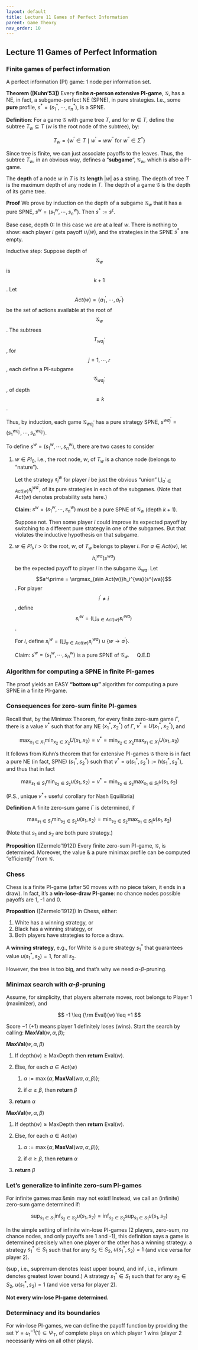 ```yaml
---
layout: default
title: Lecture 11 Games of Perfect Information
parent: Game Theory
nav_order: 10
---
```


## Lecture 11 Games of Perfect Information

### Finite games of perfect information

A perfect information (PI) game: 1 node per information set.

**Theorem ([Kuhn’53])** Every **finite $n$-person extensive PI-game**, $\mathcal{G}$, has a NE, in fact, a subgame-perfect NE (SPNE), in pure strategies. I.e., some **pure** profile, $s^\ast = (s_1^\ast, \cdots, s^\ast_n)$, is a SPNE.

**Definition**: For a game $\mathcal{G}$ with game tree $T$, and for $w\in T$, define the subtree $T_w \subseteq T$ ($w$ is the root node of the subtree), by: 

$$
T_w=\lbrace w^{\prime} \in T \mid w^{\prime}=w w^{\prime \prime} \text { for } w^{\prime \prime} \in \Sigma^\ast \rbrace
$$

Since tree is finite, we can just associate payoffs to the leaves. Thus, the subtree $T_w$, in an obvious way, defines a “**subgame**”, $\mathcal{G}_w$, which is also a PI-game.

The **depth** of a node $w$ in $T$ is its **length** $\lvert w \rvert$  as a string. The depth of tree $T$ is the maximum depth of any node in $T$. The depth of a game $\mathcal{G}$ is the depth of its game tree.

**Proof** We prove by induction on the depth of a subgame $\mathcal G_w$ that it has a pure SPNE, $s^w = (s_1^w, \cdots, s_n^w)$. Then $s^\ast:=s^{\epsilon}$.

Base case, depth 0: In this case we are at a leaf $w$. There is nothing to show: each player $i$ gets payoff $u_i(w)$, and the strategies in the SPNE $s^\ast$ are empty.

Inductive step: Suppose depth of $$\mathcal{G}_w$$ is $$k + 1$$. Let $$Act(w) = \lbrace a^\prime_1, \cdots, a^\prime_r\rbrace$$ be the set of actions available at the root of $$\mathcal{G}_w$$. The subtrees $$T_{wa_j^\prime}$$, for $$j = 1, \cdots, r$$, each define a PI-subgame $$\mathcal{G}_{wa_j^\prime}$$, of depth $$\leq k$$.

Thus, by induction, each game $\mathcal{G}_{wa_j^\prime}$ has a pure strategy SPNE, $s^{wa^\prime_j} = (s_1^{wa_j^\prime}, \cdots, s_n^{wa_j^\prime})$.

To define $s^w = (s_1^w, \cdots, s^w_n)$, there are two cases to consider

1. $w \in Pl_0$, i.e., the root node, $w$, of $T_w$ is a chance node (belongs to “nature”).
    
    Let the strategy $s_i^w$ for player $i$ be just the obvious “union” $\bigcup_{a^\prime\in Act(w)}s_i^{wa^\prime}$, of its pure strategies in each of the subgames. (Note that $Act(w)$ denotes probability sets here.)
    
    **Claim**: $s^w = (s_1^w, \cdots, s_n^w)$ must be a pure SPNE of $\mathcal{G}_w$ (depth $k + 1$). 
    
    Suppose not. Then some player $i$ could improve its expected payoff by switching to a different pure strategy in one of the subgames. But that violates the inductive hypothesis on that subgame. 
    
2. $w \in Pl_i, i > 0$: the root, $w$, of $T_w$ belongs to player $i$. For $a \in Act(w)$, let $$h_i^{wa}(s^{wa})$$ be the expected payoff to player $i$ in the subgame $\mathcal{G}_{wa}$. Let $$a^\prime = \argmax_{a\in Act(w)}h_i^{wa}(s^{wa})$$. For player $$i^\prime \neq i$$, define $$s_{i^\prime}^w = (\bigcup_{a\in Act(w)}s_{i^\prime}^{wa})$$.
    
    For $i$, define $s_i^{w} = (\bigcup_{a\in Act(w)}s_i^{wa}) \cup \{w\to a^\prime\}$. 
    
    Claim: $s^w = (s_1^w, \cdots, s_n^w)$ is a pure SPNE of $\mathcal{G}_w$. $\quad \text{Q.E.D}$ 
    

### Algorithm for computing a SPNE in finite PI-games

The proof yields an EASY **“bottom up”** algorithm for computing a pure SPNE in a finite PI-game.

### Consequences for zero-sum finite PI-games

Recall that, by the Minimax Theorem, for every finite zero-sum game $\Gamma$, there is a value $v^\ast$ such that for any NE $(x^\ast_1, x^\ast_2)$ of $\Gamma$, $v^\ast = U(x_1^\ast, x_2^\ast)$, and 

$$
\max _{x_1 \in X_1} \min _{x_2 \in X_2} U\left(x_1, x_2\right)=v^*=\min _{x_2 \in X_2} \max _{x_1 \in X_1} U\left(x_1, x_2\right)
$$

It follows from Kuhn’s theorem that for extensive PI-games $\mathcal{G}$ there is in fact a pure NE (in fact, SPNE) $(s^\ast_1, s^\ast_2)$ such that $v^\ast = u(s^\ast_1, s^\ast_2):= h(s^\ast_1, s^\ast_2)$, and thus that in fact

$$
\max_{s_1\in S_1}\min_{s_2\in S_2}u(s_1, s_2) = v^\ast =  \min_{s_2\in S_2}\max_{s_1\in S_1}u(s_1, s_2)
$$

(P.S., unique $v^\ast$+ useful corollary for Nash Equilibria)

**Definition** A finite zero-sum game $\Gamma$ is determined, if 

$$
\max_{s_1\in S_1}\min_{s_2\in S_2}u(s_1, s_2) = \min_{s_2\in S_2}\max_{s_1\in S_1}u(s_1, s_2)
$$

(Note that $s_1$ and $s_2$ are both pure strategy.)

**Proposition** ([Zermelo’1912]) Every finite zero-sum PI-game, $\mathcal{G}$, is determined. Moreover, the value & a pure minimax profile can be computed “efficiently” from $\mathcal{G}$.

### Chess

Chess is a finite PI-game (after 50 moves with no piece taken, it ends in a draw). In fact, it’s a **win-lose-draw PI-game**: no chance nodes possible payoffs are 1, -1 and 0.

**Proposition** ([Zermelo’1912])  In Chess, either:

1. White has a winning strategy, or
2. Black has a winning strategy, or 
3. Both players have strategies to force a draw.

A **winning strategy**, e.g., for White is a pure strategy $s^\ast_1$ that guarantees value $u(s^\ast_1, s_2) = 1$, for all $s_2$.

However, the tree is too big, and that’s why we need $\alpha$-$\beta$-pruning.

### Minimax search with $\alpha$-$\beta$-pruning

Assume, for simplicity, that players alternate moves, root belongs to Player 1 (maximizer), and 

$$
-1 \leq {\rm Eval}(w) \leq +1
$$

Score $-1$ ($+1$) means player 1 definitely loses (wins). Start the search by calling: $\mathbf{MaxVal}(w, \alpha, \beta)$;

$\mathbf{MaxVal}(w, \alpha, \beta)$

1. If $\text{depth}(w) \ge \text{MaxDepth}$ then **return** $\text{Eval}(w)$.

2. Else, for each $a\in Act(w)$

    1. $\alpha:= \max\lbrace\alpha, \mathbf{MaxVal}(wa, \alpha, \beta)\rbrace$;

    2. if $\alpha \geq \beta$, then **return** $\beta$

3. **return** $\alpha$

$\mathbf{MaxVal}(w, \alpha, \beta)$

1. If $\text{depth}(w) \ge \text{MaxDepth}$ then **return** $\text{Eval}(w)$.

2. Else, for each $a\in Act(w)$

    1. $\alpha:= \max\lbrace\alpha, \mathbf{MaxVal}(wa, \alpha, \beta)\rbrace$;

    2. if $\alpha \geq \beta$, then **return** $\alpha$

3. **return** $\beta$

### Let’s generalize to infinite zero-sum PI-games

For infinite games $\max \& \min$ may not exist! Instead, we call an (infinite) zero-sum game determined if:

$$
\sup_{s_1\in S_1}\inf_{s_2\in S_2} u(s_1, s_2) = \inf_{s_2\in S_2}\sup_{s_1\in S_1} u(s_1, s_2)
$$

In the simple setting of infinite win-lose PI-games (2 players, zero-sum, no chance nodes, and only payoffs are 1 and -1), this definition says a game is determined precisely when one player or the other has a winning strategy: a strategy $s^\ast_1 \in S_1$ such that for any $s_2\in S_2$, $u(s^\ast_1, s_2) = 1$ (and vice versa for player 2).

($\sup$, i.e., supremum denotes least upper bound, and $\inf$, i.e., infimum denotes greatest lower bound.) A strategy $s^\ast_1 \in S_1$ such that for any $s_2 \in S_2$, $u(s^\ast_1, s_2) = 1$ (and vice versa for player 2). 

**Not every win-lose PI-game determined.**

### Determinacy and its boundaries

For win-lose PI-games, we can define the payoff function by providing the set $Y = u_1^{-1}(1) \subseteq \Psi_T$, of complete plays on which player 1 wins (player 2 necessarily wins on all other plays).
